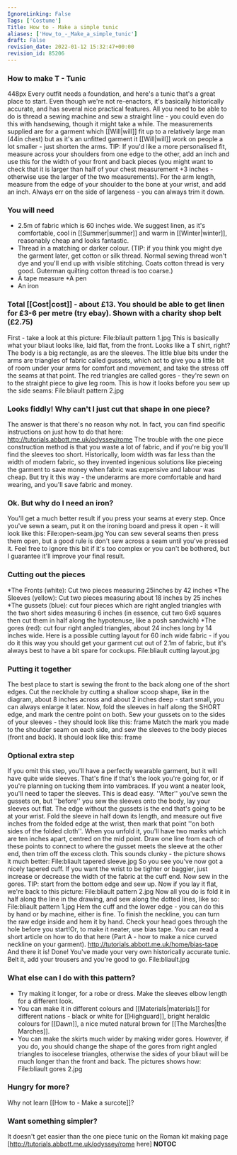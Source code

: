 ```yaml
---
IgnoreLinking: False
Tags: ['Costume']
Title: How to - Make a simple tunic
aliases: ['How_to_-_Make_a_simple_tunic']
draft: False
revision_date: 2022-01-12 15:32:47+00:00
revision_id: 85206
---
```


### How to make T - Tunic
448px
Every outfit needs a foundation, and here's a tunic that's a great place to start. Even though we're not re-enactors, it's basically historically accurate, and has several nice practical features. All you need to be able to do is thread a sewing machine and sew a straight line - you could even do this with handsewing, though it might take a while. The measurements supplied are for a garment which [[Will|will]] fit up to a relatively large man (44in chest) but as it's an unfitted garment it [[Will|will]] work on people a lot smaller - just shorten the arms. 
TIP: If you'd like a more personalised fit, measure across your shoulders from one edge to the other, add an inch and use this for the width of your front and back pieces (you might want to check that it is larger than half of your chest measurement +3 inches - otherwise use the larger of the two measurements). For the arm length, measure from the edge of your shoulder to the bone at your wrist, and add an inch. Always err on the side of largeness - you can always trim it down.
### You will need
* 2.5m of fabric which is 60 inches wide. We suggest linen, as it's comfortable, cool in [[Summer|summer]] and warm in [[Winter|winter]], reasonably cheap and looks fantastic. 
* Thread in a matching or darker colour. (TIP: if you think you might dye the garment later, get cotton or silk thread. Normal sewing thread won't dye and you'll end up with visible stitching. Coats cotton thread is very good. Guterman quilting cotton thread is too coarse.)
* A tape measure
*A pen
* An iron
### Total [[Cost|cost]] - about £13. You should be able to get linen for £3-6 per metre (try ebay). Shown with a charity shop belt (£2.75)
First - take a look at this picture:
File:bliault pattern 1.jpg
This is basically what your bliaut looks like, laid flat, from the front. Looks like a T shirt, right? The body is a big rectangle, as are the sleeves. The little blue bits under the arms are triangles of fabric called gussets, which act to give you a little bit of room under your arms for comfort and movement, and take the stress off the seams at that point. The red triangles are called gores - they're sewn on to the straight piece to give leg room.
This is how it looks before you sew up the side seams:
File:bliault pattern 2.jpg
### Looks fiddly! Why can't I just cut that shape in one piece?
The answer is that there's no reason why not. In fact, you can find specific instructions on just how to do that here:
http://tutorials.abbott.me.uk/odyssey/rome
The trouble with the one piece construction method is that you waste a lot of fabric, and if you're big you'll find the sleeves too short. Historically, loom width was far less than the width of modern fabric, so they invented ingenious solutions like pieceing the garment to save money when fabric was expensive and labour was cheap. But try it this way - the underarms are more comfortable and hard wearing, and you'll save fabric and money. 
### Ok. But why do I need an iron?
You'll get a much better result if you press your seams at every step. Once you've sewn a seam, put it on the ironing board and press it open - it will look like this:
File:open-seam.jpg
You can sew several seams then press them open, but a good rule is don't sew across a seam until you've pressed it. Feel free to ignore this bit if it's too complex or you can't be bothered, but I guarantee it'll improve your final result. 
### Cutting out the pieces
*The Fronts (white): Cut two pieces measuring 25inches by 42 inches
*The Sleeves (yellow): Cut two pieces measuring about 18 inches by 25 inches
*The gussets (blue): cut four pieces which are right angled triangles with the two short sides measuring 6 inches (in essence, cut two 6x6 squares then cut them in half along the hypotenuse, like a posh sandwich)
*The gores (red): cut four right angled triangles, about 24 inches long by 14 inches wide. 
Here is a possible cutting layout for 60 inch wide fabric - if you do it this way you should get your garment cut out of 2.1m of fabric, but it's always best to have a bit spare for cockups.
File:bliault cutting layout.jpg
### Putting it together
The best place to start is sewing the front to the back along one of the short edges. Cut the neckhole by cutting a shallow scoop shape, like in the diagram, about 8 inches across and about 2 inches deep - start small, you can always enlarge it later. 
Now, fold the sleeves in half along the SHORT edge, and mark the centre point on both. Sew your gussets on to the sides of your sleeves - they should look like this:
frame
Match the mark you made to the shoulder seam on each side, and sew the sleeves to the body pieces (front and back). It should look like this:
frame
### Optional extra step
If you omit this step, you'll have a perfectly wearable garment, but it will have quite wide sleeves. That's fine if that's the look you're going for, or if you're planning on tucking them into vambraces. If you want a neater look, you'll need to taper the sleeves. This is dead easy.
''After'' you've sewn the gussets on, but ''before'' you sew the sleeves onto the body, lay your sleeves out flat. The edge without the gussets is the end that's going to be at your wrist. Fold the sleeve in half down its length, and measure out five inches from the folded edge at the wrist, then mark that point ''on both sides of the folded cloth''. When you unfold it, you'll have two marks which are ten inches apart, centred on the mid point. Draw one line from each of these points to connect to where the gusset meets the sleeve at the other end, then trim off the excess cloth. This sounds clunky - the picture shows it much better:
File:bliault tapered sleeve.jpg
So you see you've now got a nicely tapered cuff. If you want the wrist to be tighter or baggier, just increase or decrease the width of the fabric at the cuff end. 
Now sew in the gores. TIP: start from the bottom edge and sew up. Now if you lay it flat, we're back to this picture:
File:bliault pattern 2.jpg
Now all you do is fold it in half along the line in the drawing, and sew along the dotted lines, like so:
File:bliault pattern 1.jpg
Hem the cuff and the lower edge - you can do this by hand or by machine, either is fine. 
To finish the neckline, you can turn the raw edge inside and hem it by hand. Check your head goes through the hole before you start!Or, to make it neater, use bias tape. You can read a short article on how to do that here (Part A - how to make a nice curved neckline on your garment).
http://tutorials.abbott.me.uk/home/bias-tape
And there it is! Done! You've made your very own historically accurate tunic. Belt it, add your trousers and you're good to go.
File:bliault.jpg
### What else can I do with this pattern?
* Try making it longer, for a robe or dress. Make the sleeves elbow length for a different look. 
* You can make it in different colours and [[Materials|materials]] for different nations - black or white for [[Highguard]], bright heraldic colours for [[Dawn]], a nice muted natural brown for [[The Marches|the Marches]]. 
* You can make the skirts much wider by making wider gores. However, if you do, you should change the shape of the gores from right angled triangles to isocelese triangles, otherwise the sides of your bliaut will be much longer than the front and back. The pictures shows how:
File:bliault gores 2.jpg
### Hungry for more?
Why not learn [[How to - Make a surcote]]?
### Want something simpler?
It doesn't get easier than the one piece tunic on the Roman kit making page [http://tutorials.abbott.me.uk/odyssey/rome here]
__NOTOC__
